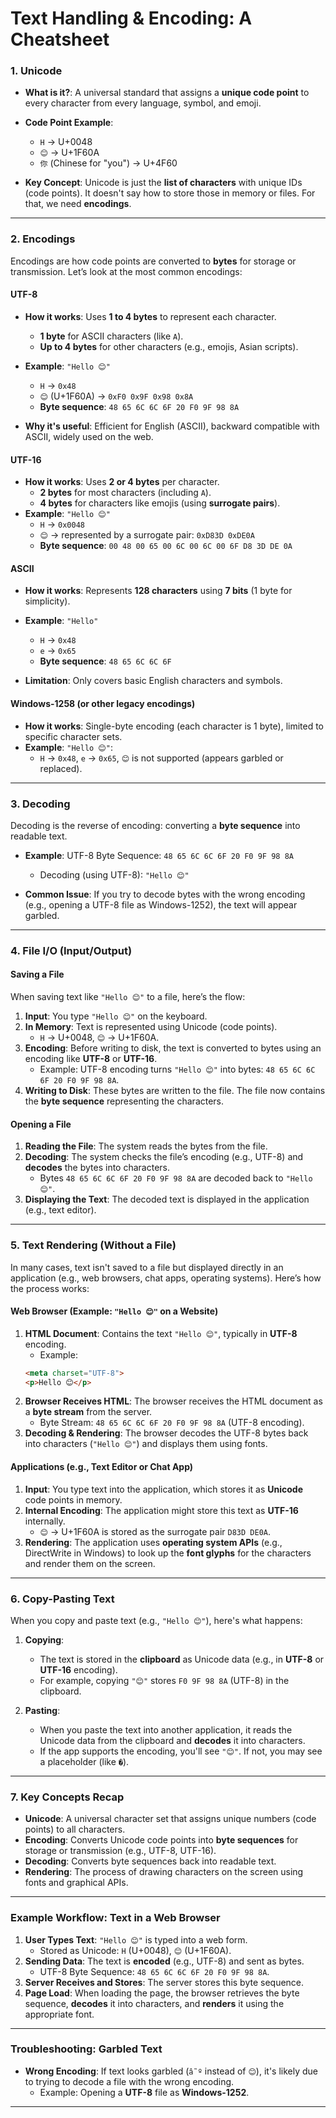 # **Text Handling & Encoding: A Cheatsheet**

### **1. Unicode**
- **What is it?**: A universal standard that assigns a **unique code point** to every character from every language, symbol, and emoji.
- **Code Point Example**:
  - `H` → U+0048
  - `😊` → U+1F60A
  - `你` (Chinese for "you") → U+4F60

- **Key Concept**: Unicode is just the **list of characters** with unique IDs (code points). It doesn't say how to store those in memory or files. For that, we need **encodings**.

---

### **2. Encodings**
Encodings are how code points are converted to **bytes** for storage or transmission. Let’s look at the most common encodings:

#### **UTF-8**
- **How it works**: Uses **1 to 4 bytes** to represent each character. 
  - **1 byte** for ASCII characters (like `A`).
  - **Up to 4 bytes** for other characters (e.g., emojis, Asian scripts).
- **Example**: `"Hello 😊"`
  - `H` → `0x48`
  - `😊` (U+1F60A) → `0xF0 0x9F 0x98 0x8A`
  - **Byte sequence**: `48 65 6C 6C 6F 20 F0 9F 98 8A`
  
- **Why it's useful**: Efficient for English (ASCII), backward compatible with ASCII, widely used on the web.

#### **UTF-16**
- **How it works**: Uses **2 or 4 bytes** per character.
  - **2 bytes** for most characters (including `A`).
  - **4 bytes** for characters like emojis (using **surrogate pairs**).
- **Example**: `"Hello 😊"`
  - `H` → `0x0048`
  - `😊` → represented by a surrogate pair: `0xD83D 0xDE0A`
  - **Byte sequence**: `00 48 00 65 00 6C 00 6C 00 6F D8 3D DE 0A`

#### **ASCII**
- **How it works**: Represents **128 characters** using **7 bits** (1 byte for simplicity).
- **Example**: `"Hello"`
  - `H` → `0x48`
  - `e` → `0x65`
  - **Byte sequence**: `48 65 6C 6C 6F`

- **Limitation**: Only covers basic English characters and symbols.

#### **Windows-1258** (or other legacy encodings)
- **How it works**: Single-byte encoding (each character is 1 byte), limited to specific character sets.
- **Example**: `"Hello 😊"`:
  - `H` → `0x48`, `e` → `0x65`, `😊` is not supported (appears garbled or replaced).

---

### **3. Decoding**
Decoding is the reverse of encoding: converting a **byte sequence** into readable text.

- **Example**: UTF-8 Byte Sequence: `48 65 6C 6C 6F 20 F0 9F 98 8A`
  - Decoding (using UTF-8): `"Hello 😊"`

- **Common Issue**: If you try to decode bytes with the wrong encoding (e.g., opening a UTF-8 file as Windows-1252), the text will appear garbled.

---

### **4. File I/O (Input/Output)**

#### **Saving a File**
When saving text like `"Hello 😊"` to a file, here’s the flow:
1. **Input**: You type `"Hello 😊"` on the keyboard.
2. **In Memory**: Text is represented using Unicode (code points).
   - `H` → U+0048, `😊` → U+1F60A.
3. **Encoding**: Before writing to disk, the text is converted to bytes using an encoding like **UTF-8** or **UTF-16**.
   - Example: UTF-8 encoding turns `"Hello 😊"` into bytes: `48 65 6C 6C 6F 20 F0 9F 98 8A`.
4. **Writing to Disk**: These bytes are written to the file. The file now contains the **byte sequence** representing the characters.

#### **Opening a File**
1. **Reading the File**: The system reads the bytes from the file.
2. **Decoding**: The system checks the file’s encoding (e.g., UTF-8) and **decodes** the bytes into characters.
   - Bytes `48 65 6C 6C 6F 20 F0 9F 98 8A` are decoded back to `"Hello 😊"`.
3. **Displaying the Text**: The decoded text is displayed in the application (e.g., text editor).

---

### **5. Text Rendering (Without a File)**

In many cases, text isn't saved to a file but displayed directly in an application (e.g., web browsers, chat apps, operating systems). Here’s how the process works:

#### **Web Browser (Example: `"Hello 😊"` on a Website)**
1. **HTML Document**: Contains the text `"Hello 😊"`, typically in **UTF-8** encoding.
   - Example:
   ```html
   <meta charset="UTF-8">
   <p>Hello 😊</p>
   ```
2. **Browser Receives HTML**: The browser receives the HTML document as a **byte stream** from the server.
   - Byte Stream: `48 65 6C 6C 6F 20 F0 9F 98 8A` (UTF-8 encoding).
3. **Decoding & Rendering**: The browser decodes the UTF-8 bytes back into characters (`"Hello 😊"`) and displays them using fonts.

#### **Applications (e.g., Text Editor or Chat App)**
1. **Input**: You type text into the application, which stores it as **Unicode** code points in memory.
2. **Internal Encoding**: The application might store this text as **UTF-16** internally.
   - `😊` → U+1F60A is stored as the surrogate pair `D83D DE0A`.
3. **Rendering**: The application uses **operating system APIs** (e.g., DirectWrite in Windows) to look up the **font glyphs** for the characters and render them on the screen.

---

### **6. Copy-Pasting Text**

When you copy and paste text (e.g., `"Hello 😊"`), here's what happens:
1. **Copying**:
   - The text is stored in the **clipboard** as Unicode data (e.g., in **UTF-8** or **UTF-16** encoding).
   - For example, copying `"😊"` stores `F0 9F 98 8A` (UTF-8) in the clipboard.
   
2. **Pasting**:
   - When you paste the text into another application, it reads the Unicode data from the clipboard and **decodes** it into characters.
   - If the app supports the encoding, you'll see `"😊"`. If not, you may see a placeholder (like `�`).

---

### **7. Key Concepts Recap**
- **Unicode**: A universal character set that assigns unique numbers (code points) to all characters.
- **Encoding**: Converts Unicode code points into **byte sequences** for storage or transmission (e.g., UTF-8, UTF-16).
- **Decoding**: Converts byte sequences back into readable text.
- **Rendering**: The process of drawing characters on the screen using fonts and graphical APIs.

---

### **Example Workflow: Text in a Web Browser**

1. **User Types Text**: `"Hello 😊"` is typed into a web form.
   - Stored as Unicode: `H` (U+0048), `😊` (U+1F60A).
2. **Sending Data**: The text is **encoded** (e.g., UTF-8) and sent as bytes.
   - UTF-8 Byte Sequence: `48 65 6C 6C 6F 20 F0 9F 98 8A`.
3. **Server Receives and Stores**: The server stores this byte sequence.
4. **Page Load**: When loading the page, the browser retrieves the byte sequence, **decodes** it into characters, and **renders** it using the appropriate font.

---

### **Troubleshooting: Garbled Text**
- **Wrong Encoding**: If text looks garbled (`â˜º` instead of `😊`), it's likely due to trying to decode a file with the wrong encoding.
  - Example: Opening a **UTF-8** file as **Windows-1252**.

---
